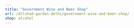 ```yaml
---
title: "Government Wine and Beer Shop"
url: /dilshad-garden-delhi/government-wine-and-beer-shop/
shop: alcohol
---
```

